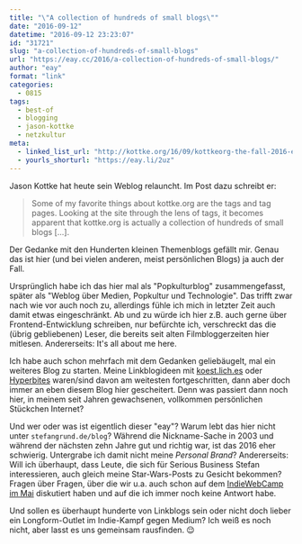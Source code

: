 ```yaml
---
title: "\"A collection of hundreds of small blogs\""
date: "2016-09-12"
datetime: "2016-09-12 23:23:07"
id: "31721"
slug: "a-collection-of-hundreds-of-small-blogs"
url: "https://eay.cc/2016/a-collection-of-hundreds-of-small-blogs/"
author: "eay"
format: "link"
categories:
  - 0815
tags:
  - best-of
  - blogging
  - jason-kottke
  - netzkultur
meta:
  - linked_list_url: "http://kottke.org/16/09/kottkeorg-the-fall-2016-edition"
  - yourls_shorturl: "https://eay.li/2uz"
---
```


Jason Kottke hat heute sein Weblog relauncht. Im Post dazu schreibt er:

> Some of my favorite things about kottke.org are the tags and tag pages. Looking at the site through the lens of tags, it becomes apparent that kottke.org is actually a collection of hundreds of small blogs \[...\].

Der Gedanke mit den Hunderten kleinen Themenblogs gefällt mir. Genau das ist hier (und bei vielen anderen, meist persönlichen Blogs) ja auch der Fall.

Ursprünglich habe ich das hier mal als "Popkulturblog" zusammengefasst, später als "Weblog über Medien, Popkultur und Technologie". Das trifft zwar nach wie vor auch noch zu, allerdings fühle ich mich in letzter Zeit auch damit etwas eingeschränkt. Ab und zu würde ich hier z.B. auch gerne über Frontend-Entwicklung schreiben, nur befürchte ich, verschreckt das die (übrig gebliebenen) Leser, die bereits seit alten Filmbloggerzeiten hier mitlesen. Andererseits: It's all about me here.

Ich habe auch schon mehrfach mit dem Gedanken geliebäugelt, mal ein weiteres Blog zu starten. Meine Linkblogideen mit [koest.lich.es](http://koest.lich.es/) oder [Hyperbites](http://hyperbites.com/) waren/sind davon am weitesten fortgeschritten, dann aber doch immer an eben diesem Blog hier gescheitert. Denn was passiert dann noch hier, in meinem seit Jahren gewachsenen, vollkommen persönlichen Stückchen Internet?

Und wer oder was ist eigentlich dieser "eay"? Warum lebt das hier nicht unter `stefangrund.de/blog`? Während die Nickname-Sache in 2003 und während der nächsten zehn Jahre gut und richtig war, ist das 2016 eher schwierig. Untergrabe ich damit nicht meine _Personal Brand_? Andererseits: Will ich überhaupt, dass Leute, die sich für Serious Business Stefan interessieren, auch gleich meine Star-Wars-Posts zu Gesicht bekommen? Fragen über Fragen, über die wir u.a. auch schon auf dem [IndieWebCamp im Mai](https://eay.cc/2016/indiewebcamp-duesseldorf/) diskutiert haben und auf die ich immer noch keine Antwort habe.

Und sollen es überhaupt hunderte von Linkblogs sein oder nicht doch lieber ein Longform-Outlet im Indie-Kampf gegen Medium? Ich weiß es noch nicht, aber lasst es uns gemeinsam rausfinden. 😌
